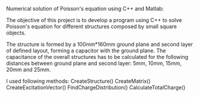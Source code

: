 Numerical solution of Poisson's equation using C++ and Matlab:

The objective of this project is to develop a program using C++ to solve Poisson's equation for different structures composed by small square objects.

The structure is formed by a 100mm*160mm ground plane and second layer of defined layout, forming a capacitor with the ground plane. The capacitance of the overall structures has to be calculated for the following distances between ground plane and second layer: 5mm, 10mm, 15mm, 20mm and 25mm.

I used following methods:
CreateStructure()
CreateMatrix()
CreateExcitationVector()
FindChargeDistribution()
CalculateTotalCharge()

 